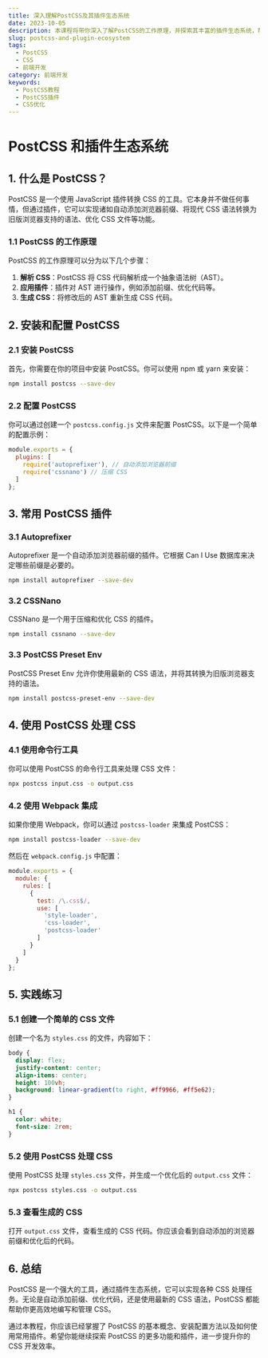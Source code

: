 ```yaml
---
title: 深入理解PostCSS及其插件生态系统
date: 2023-10-05
description: 本课程将带你深入了解PostCSS的工作原理，并探索其丰富的插件生态系统，帮助你优化和扩展CSS开发流程。
slug: postcss-and-plugin-ecosystem
tags:
  - PostCSS
  - CSS
  - 前端开发
category: 前端开发
keywords:
  - PostCSS教程
  - PostCSS插件
  - CSS优化
---
```


# PostCSS 和插件生态系统

## 1. 什么是 PostCSS？

PostCSS 是一个使用 JavaScript 插件转换 CSS 的工具。它本身并不做任何事情，但通过插件，它可以实现诸如自动添加浏览器前缀、将现代 CSS 语法转换为旧版浏览器支持的语法、优化 CSS 文件等功能。

### 1.1 PostCSS 的工作原理

PostCSS 的工作原理可以分为以下几个步骤：

1. **解析 CSS**：PostCSS 将 CSS 代码解析成一个抽象语法树（AST）。
2. **应用插件**：插件对 AST 进行操作，例如添加前缀、优化代码等。
3. **生成 CSS**：将修改后的 AST 重新生成 CSS 代码。

## 2. 安装和配置 PostCSS

### 2.1 安装 PostCSS

首先，你需要在你的项目中安装 PostCSS。你可以使用 npm 或 yarn 来安装：

```bash
npm install postcss --save-dev
```

### 2.2 配置 PostCSS

你可以通过创建一个 `postcss.config.js` 文件来配置 PostCSS。以下是一个简单的配置示例：

```javascript
module.exports = {
  plugins: [
    require('autoprefixer'), // 自动添加浏览器前缀
    require('cssnano') // 压缩 CSS
  ]
};
```

## 3. 常用 PostCSS 插件

### 3.1 Autoprefixer

Autoprefixer 是一个自动添加浏览器前缀的插件。它根据 Can I Use 数据库来决定哪些前缀是必要的。

```bash
npm install autoprefixer --save-dev
```

### 3.2 CSSNano

CSSNano 是一个用于压缩和优化 CSS 的插件。

```bash
npm install cssnano --save-dev
```

### 3.3 PostCSS Preset Env

PostCSS Preset Env 允许你使用最新的 CSS 语法，并将其转换为旧版浏览器支持的语法。

```bash
npm install postcss-preset-env --save-dev
```

## 4. 使用 PostCSS 处理 CSS

### 4.1 使用命令行工具

你可以使用 PostCSS 的命令行工具来处理 CSS 文件：

```bash
npx postcss input.css -o output.css
```

### 4.2 使用 Webpack 集成

如果你使用 Webpack，你可以通过 `postcss-loader` 来集成 PostCSS：

```bash
npm install postcss-loader --save-dev
```

然后在 `webpack.config.js` 中配置：

```javascript
module.exports = {
  module: {
    rules: [
      {
        test: /\.css$/,
        use: [
          'style-loader',
          'css-loader',
          'postcss-loader'
        ]
      }
    ]
  }
};
```

## 5. 实践练习

### 5.1 创建一个简单的 CSS 文件

创建一个名为 `styles.css` 的文件，内容如下：

```css
body {
  display: flex;
  justify-content: center;
  align-items: center;
  height: 100vh;
  background: linear-gradient(to right, #ff9966, #ff5e62);
}

h1 {
  color: white;
  font-size: 2rem;
}
```

### 5.2 使用 PostCSS 处理 CSS

使用 PostCSS 处理 `styles.css` 文件，并生成一个优化后的 `output.css` 文件：

```bash
npx postcss styles.css -o output.css
```

### 5.3 查看生成的 CSS

打开 `output.css` 文件，查看生成的 CSS 代码。你应该会看到自动添加的浏览器前缀和优化后的代码。

## 6. 总结

PostCSS 是一个强大的工具，通过插件生态系统，它可以实现各种 CSS 处理任务。无论是自动添加前缀、优化代码，还是使用最新的 CSS 语法，PostCSS 都能帮助你更高效地编写和管理 CSS。

通过本教程，你应该已经掌握了 PostCSS 的基本概念、安装配置方法以及如何使用常用插件。希望你能继续探索 PostCSS 的更多功能和插件，进一步提升你的 CSS 开发效率。